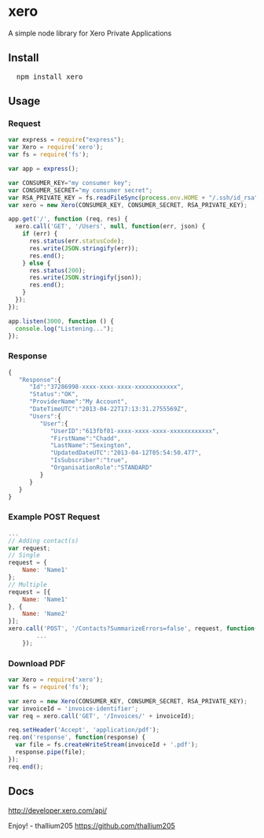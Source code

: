 # xero
 A simple node library for Xero Private Applications

## Install
<pre>
  npm install xero
</pre>
## Usage
### Request
```javascript
var express = require("express");
var Xero = require('xero');
var fs = require('fs');

var app = express();

var CONSUMER_KEY="my consumer key";
var CONSUMER_SECRET="my consumer secret";
var RSA_PRIVATE_KEY = fs.readFileSync(process.env.HOME + "/.ssh/id_rsa");
var xero = new Xero(CONSUMER_KEY, CONSUMER_SECRET, RSA_PRIVATE_KEY);

app.get('/', function (req, res) {
  xero.call('GET', '/Users', null, function(err, json) {
    if (err) {
      res.status(err.statusCode);
      res.write(JSON.stringify(err));
      res.end();
    } else {
      res.status(200);
      res.write(JSON.stringify(json));
      res.end();
    }
  });
});

app.listen(3000, function () {
  console.log("Listening...");
});
```
### Response
```javascript
{
   "Response":{
      "Id":"37286998-xxxx-xxxx-xxxx-xxxxxxxxxxxx",
      "Status":"OK",
      "ProviderName":"My Account",
      "DateTimeUTC":"2013-04-22T17:13:31.2755569Z",
      "Users":{
         "User":{
            "UserID":"613fbf01-xxxx-xxxx-xxxx-xxxxxxxxxxxx",
            "FirstName":"Chadd",
            "LastName":"Sexington",
            "UpdatedDateUTC":"2013-04-12T05:54:50.477",
            "IsSubscriber":"true",
            "OrganisationRole":"STANDARD"
         }
      }
   }
}
```
### Example POST Request
```javascript
...
// Adding contact(s)
var request;
// Single
request = {
    Name: 'Name1'
};
// Multiple
request = [{
    Name: 'Name1'
}, {
    Name: 'Name2'
}];
xero.call('POST', '/Contacts?SummarizeErrors=false', request, function(err, json) {
        ...
    });
```

### Download PDF
```javascript
var Xero = require('xero');
var fs = require('fs');

var xero = new Xero(CONSUMER_KEY, CONSUMER_SECRET, RSA_PRIVATE_KEY);
var invoiceId = 'invoice-identifier';
var req = xero.call('GET', '/Invoices/' + invoiceId);

req.setHeader('Accept', 'application/pdf');
req.on('response', function(response) {
  var file = fs.createWriteStream(invoiceId + '.pdf');
  response.pipe(file);
});
req.end();
```

## Docs
http://developer.xero.com/api/

Enjoy! - thallium205 <https://github.com/thallium205>